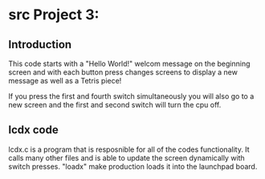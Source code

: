 # src Project 3:

## Introduction
This code starts with a "Hello World!" welcom message on the beginning screen
and with each button press changes screens to display a new message as well as
a Tetris piece!

If you press the first and fourth switch simultaneously you will also go to a
new screen and the first and second switch will turn the cpu off.


## lcdx code
lcdx.c is a program that is resposnible for all of the codes functionality. It
calls many other files and is able to update the screen dynamically with
switch presses. "loadx" make production loads it into the launchpad board.

